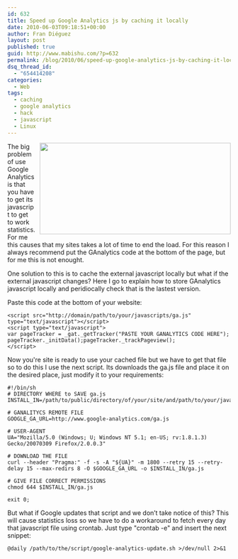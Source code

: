 ```yaml
---
id: 632
title: Speed up Google Analytics js by caching it locally
date: 2010-06-03T09:18:51+00:00
author: Fran Diéguez
layout: post
published: true
guid: http://www.mabishu.com/?p=632
permalink: /blog/2010/06/speed-up-google-analytics-js-by-caching-it-locally/
dsq_thread_id:
  - "654414208"
categories:
  - Web
tags:
  - caching
  - google analytics
  - hack
  - javascript
  - Linux
---
```

<img class="size-full wp-image-640 alignright" style="margin-left: 10px;" title="Google Analytics screenshot" alt="" src="/assets/2010/06/rect2818.png" width="431" height="206" align="right" />

The big problem of use Google Analytics is that you have to get its javascript to get to work statistics. For me this causes that my sites takes a lot of time to end the load. For this reason I always recommend put the GAnalytics code at the bottom of the page, but for me this is not enought.

One solution to this is to cache the external javascript locally but what if the external javascript changes? Here I go to explain how to store GAnalytics javascript locally and peridiocally check that is the lastest version.

Paste this code at the bottom of your website:
<pre><code>&lt;script src="http://domain/path/to/your/javascripts/ga.js" type="text/javascript">&lt;/script>
&lt;script type="text/javascript">
var pageTracker = _gat._getTracker("PASTE YOUR GANALYTICS CODE HERE");
pageTracker._initData();pageTracker._trackPageview();
&lt;/script>
</code></pre>
Now you're site is ready to use your cached file but we have to get that file so to do this I use the next script. Its downloads the ga.js file and place it on the desired place, just modify it to your requirements:
<pre><code>#!/bin/sh
# DIRECTORY WHERE to SAVE ga.js
INSTALL_IN=/path/to/public/directory/of/your/site/and/path/to/your/javascripts/

# GANALITYCS REMOTE FILE
GOOGLE_GA_URL=http://www.google-analytics.com/ga.js

# USER-AGENT
UA="Mozilla/5.0 (Windows; U; Windows NT 5.1; en-US; rv:1.8.1.3) Gecko/20070309 Firefox/2.0.0.3"

# DOWNLOAD THE FILE
curl --header "Pragma:" -f -s -A "${UA}" -m 1800 --retry 15 --retry-delay 15 --max-redirs 8 -O $GOOGLE_GA_URL -o $INSTALL_IN/ga.js

# GIVE FILE CORRECT PERMISSIONS
chmod 644 $INSTALL_IN/ga.js

exit 0;</code></pre>
But what if Google updates that script and we don’t take notice of this? This will cause statistics loss so we have to do a workaround to fetch every day that javascript file using crontab. Just type "crontab -e" and insert the next snippet:
<pre><code>@daily /path/to/the/script/google-analytics-update.sh >/dev/null 2>&amp;1</code></pre>
